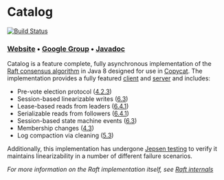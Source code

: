 # Catalog

[![Build Status](https://travis-ci.org/kuujo/catalog.png)](https://travis-ci.org/kuujo/catalog)

### [Website][Website] • [Google Group][Google group] • [Javadoc][Javadoc]

Catalog is a feature complete, fully asynchronous implementation of the [Raft consensus algorithm][Raft] in Java 8
designed for use in [Copycat][Copycat]. The implementation provides a fully featured [client][clients] and [server][servers]
and includes:
* Pre-vote election protocol ([4.2.3][dissertation])
* Session-based linearizable writes ([6.3][dissertation])
* Lease-based reads from leaders ([6.4.1][dissertation])
* Serializable reads from followers ([6.4.1][dissertation])
* Session-based state machine events ([6.3][dissertation])
* Membership changes ([4.3][dissertation])
* Log compaction via cleaning ([5.3][dissertation])

Additionally, this implementation has undergone [Jepsen testing](http://github.com/jhalterman/copycat-jepsen)
to verify it maintains linearizability in a number of different failure scenarios.

*For more information on the Raft implementation itself, see [Raft internals](http://kuujo.github.io/copycat/user-manual/raft-internals/)*

[Raft]: https://raft.github.io/
[dissertation]: https://ramcloud.stanford.edu/~ongaro/thesis.pdf
[Copycat]: http://github.com/kuujo/copycat
[clients]: http://kuujo.github.io/copycat/user-manual/raft-internals/#clients
[servers]: http://kuujo.github.io/copycat/user-manual/raft-internals/#servers
[Website]: http://kuujo.github.io/copycat/user-manual/raft-framework/
[Google group]: https://groups.google.com/forum/#!forum/copycat
[Javadoc]: http://kuujo.github.io/catalog/api/1.0.0-SNAPSHOT/
